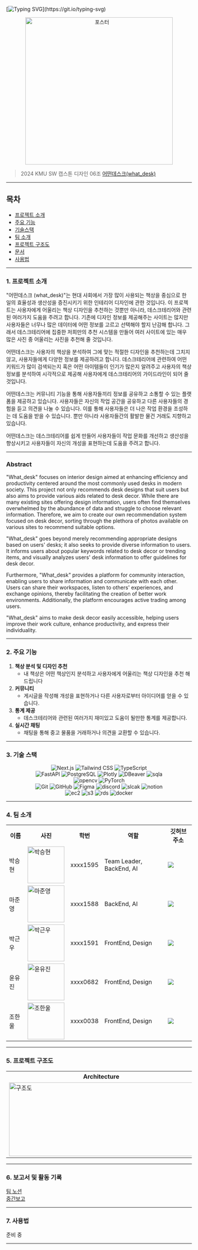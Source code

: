 [![Typing SVG](https://readme-typing-svg.demolab.com?font=Fira+Code&pause=1000&color=A16D07&random=false&width=435&lines=%EC%9D%B4+%EC%B1%85%EC%83%81+%EC%96%B4%EB%96%A4%EB%8D%B0%3F+++%EC%96%B4%EB%96%A4%EB%8D%B0%EC%8A%A4%ED%81%AC(what_desk))](https://git.io/typing-svg)

<div align="center">
  <img width="400" alt="포스터" src="https://github.com/kookmin-sw/capstone-2024-06/files/15373556/default.pdf">
</div>

> 2024 KMU SW 캡스톤 디자인 06조
> <a href="https://kookmin-sw.github.io/capstone-2024-06/">어떤데스크(what_desk)</a>


---

## 목차

- [ 프로젝트 소개](#-프로젝트-소개)
- [ 주요 기능](#-주요-기능)
- [ 기술스택](#-기술-스택)
- [ 팀 소개](#-팀-소개)
- [ 프로젝트 구조도](#-프로젝트-구조도)
- [ 문서](#-문서)
- [ 사용법](#-사용법)

---


### 1. 프로젝트 소개
"어떤데스크 (what_desk)"는 현대 사회에서 가장 많이 사용되는 책상을 중심으로 한 일의 효율성과 생산성을 증진시키기 위한 인테리어 디자인에 관한 것입니다. 이 프로젝트는 사용자에게 어울리는 책상 디자인을 추천하는 것뿐만 아니라, 데스크테리어와 관련된 여러가지 도움을 주려고 합니다. 기존에 디자인 정보를 제공해주는 사이트는 많지만 사용자들은 너무나 많은 데이터에 어떤 정보를 고르고 선택해야 할지 난감해 합니다. 그래서 데스크테리어에 집중한 저희만의 추천 시스템을 만들어 여러 사이트에 있는 매우 많은 사진 중 어울리는 사진을 추천해 줄 것입니다.


어떤데스크는 사용자의 책상을 분석하여 그에 맞는 적절한 디자인을 추천하는데 그치지 않고, 사용자들에게 다양한 정보를 제공하려고 합니다. 데스크테리어에 관련하여 어떤 키워드가 많이 검색되는지 혹은 어떤 아이템들이 인기가 많은지 알려주고 사용자의 책상 정보를 분석하여 시각적으로 제공해 사용자에게 데스크테리어의 가이드라인이 되어 줄 것입니다.

어떤데스크는 커뮤니티 기능을 통해 사용자들끼리 정보를 공유하고 소통할 수 있는 플랫폼을 제공하고 있습니다. 사용자들은 자신의 작업 공간을 공유하고 다른 사용자들의 경험을 듣고 의견을 나눌 수 있습니다. 이를 통해 사용자들은 더 나은 작업 환경을 조성하는 데 도움을 받을 수 있습니다. 뿐만 아니라 사용자들간의 활발한 물건 거래도 지향하고 있습니다.
 
어떤데스크는 데스크테리어를 쉽게 만들어 사용자들이 작업 문화를 개선하고 생산성을 향상시키고 사용자들이 자신의 개성을 표현하는데 도움을 주려고 합니다.

---

### Abstract

"What_desk" focuses on interior design aimed at enhancing efficiency and productivity centered around the most commonly used desks in modern society. This project not only recommends desk designs that suit users but also aims to provide various aids related to desk decor. While there are many existing sites offering design information, users often find themselves overwhelmed by the abundance of data and struggle to choose relevant information. Therefore, we aim to create our own recommendation system focused on desk decor, sorting through the plethora of photos available on various sites to recommend suitable options.

"What_desk" goes beyond merely recommending appropriate designs based on users' desks; it also seeks to provide diverse information to users. It informs users about popular keywords related to desk decor or trending items, and visually analyzes users' desk information to offer guidelines for desk decor.

Furthermore, "What_desk" provides a platform for community interaction, enabling users to share information and communicate with each other. Users can share their workspaces, listen to others' experiences, and exchange opinions, thereby facilitating the creation of better work environments. Additionally, the platform encourages active trading among users.

"What_desk" aims to make desk decor easily accessible, helping users improve their work culture, enhance productivity, and express their individuality.

---

### 2. 주요 기능

  1. **책상 분석 및 디자인 추천**
      - 내 책상은 어떤 책상인지 분석하고 사용자에게 어울리는 책상 디자인을 추천 해드립니다
  2. **커뮤니티**
      - 게시글을 작성해 개성을 표현하거나 다른 사용자로부터 아이디어를 얻을 수 있습니다.
  3. **통계 제공**
      - 데스크테리어와 관련된 여러가지 재미있고 도움이 될만한 통계를 제공합니다.
  4. **실시간 채팅**
      - 채팅을 통해 중고 물품을 거래하거나 의견을 교환할 수 있습니다.

----

### 3. 기술 스택

<div align="center"> 
    <img src="https://img.shields.io/badge/Next.JS-000000?style=for-the-badge&logo=next.js&logoColor=white" alt="Next.js">
    <img src="https://img.shields.io/badge/Tailwindcss-06B6D4?style=for-the-badge&logo=Tailwindcss&logoColor=white" alt="Tailwind CSS">
    <img src="https://img.shields.io/badge/typescript-3178c6?style=for-the-badge&logo=TypeScript&logoColor=white" alt="TypeScript"><br>
    <img src="https://img.shields.io/badge/fastapi-009688?style=for-the-badge&logo=fastapi&logoColor=white" alt="FastAPI">
    <img src="https://img.shields.io/badge/postgresql-4169e1?style=for-the-badge&logo=postgresql&logoColor=white" alt="PostgreSQL">
    <img src="https://img.shields.io/badge/plotly-3f4f75?style=for-the-badge&logo=plotly&logoColor=white" alt="Plotly">
    <img src="https://img.shields.io/badge/dbeaver-382923?style=for-the-badge&logo=dbeaver&logoColor=white" alt="DBeaver">
    <img src="https://img.shields.io/badge/sqlalchemy-d71f00?style=for-the-badge&logo=sqlalchemy&logoColor=white" alt="sqla"><br>
    <img src="https://img.shields.io/badge/opencv-5C3EE8?style=for-the-badge&logo=opencv&logoColor=white" alt="opencv">
    <img src="https://img.shields.io/badge/pytorch-EE4C2C?style=for-the-badge&logo=pytorch&logoColor=white" alt="PyTorch"><br>
    <img src="https://img.shields.io/badge/git-F05032?style=for-the-badge&logo=git&logoColor=white" alt="Git">
    <img src="https://img.shields.io/badge/github-181717?style=for-the-badge&logo=GitHub&logoColor=white" alt="GitHub">
    <img src="https://img.shields.io/badge/Figma-f24e1e?style=for-the-badge&logo=Figma&logoColor=white" alt="Figma">
    <img src="https://img.shields.io/badge/Discord-5865f2?style=for-the-badge&logo=Discord&logoColor=white" alt="discord">
    <img src="https://img.shields.io/badge/Slack-4A154B?style=for-the-badge&logo=slack&logoColor=white" alt="slcak">
    <img src="https://img.shields.io/badge/notion-000000?style=for-the-badge&logo=Notion&logoColor=white" alt="notion"><br>
    <img src="https://img.shields.io/badge/AWS_RDS-527FFF?style=for-the-badge&logo=amazonRDS&logoColor=white" alt="ec2">
    <img src="https://img.shields.io/badge/AWS_S3-569A31?style=for-the-badge&logo=amazons3&logoColor=white" alt="s3">
    <img src="https://img.shields.io/badge/AWS_EC2-FF9900?style=for-the-badge&logo=amazonec2&logoColor=white" alt="rds">
    <img src="https://img.shields.io/badge/Docker-2496ED?style=for-the-badge&logo=Docker&logoColor=white" alt="docker">
</div>


---

### 4. 팀 소개

<table align="center">
  <tr>
    <th>이름</th>
    <th>사진</th>
    <th>학번</th>
    <th>역할</th>
    <th>깃허브 주소</th>
  </tr>
  <tr>
    <td>박승현</td>
    <td><img src="https://github.com/kookmin-sw/capstone-2024-06/assets/54922799/1eedf542-55f7-408e-9916-72a3457b0795" alt="박승현" width="100" height="100"></td>
    <td>xxxx1595</td>
    <td>Team Leader, BackEnd, AI</td>
    <td><a href="https://github.com/gustmdqkr321"><img src="https://img.shields.io/badge/github-181717?style=for-the-badge&logo=github&logoColor=white"></a></td>
  </tr>
  <tr>
    <td>마준영</td>
    <td><img src="https://github.com/kookmin-sw/capstone-2024-06/assets/54922799/0f98c7ab-bca7-4943-9ddf-661e7b2b0cf6" alt="마준영" width="100" height="100"></td>
    <td>xxxx1588</td>
    <td>BackEnd, AI</td>
    <td><a href="https://github.com/joonyoung1"><img src="https://img.shields.io/badge/github-181717?style=for-the-badge&logo=github&logoColor=white"></a></td>
  </tr>
  <tr>
    <td>박근우</td>
    <td><img src="https://github.com/kookmin-sw/capstone-2024-06/assets/54922799/3d87db83-46b0-4db3-a9f2-9687ffbee33e" alt="박근우" width="100" height="100"></td>
    <td>xxxx1591</td>
    <td>FrontEnd, Design</td>
    <td><a href="https://github.com/YouSungBlade"><img src="https://img.shields.io/badge/github-181717?style=for-the-badge&logo=github&logoColor=white"></a></td>
  </tr>
  <tr>
    <td>윤유진</td>
    <td><img src="https://github.com/kookmin-sw/capstone-2024-06/assets/54922799/75f50039-8ec4-4dd8-852c-5d28ab497e4f" alt="윤유진" width="100" height="100"></td>
    <td>xxxx0682</td>
    <td>FrontEnd, Design</td>
    <td><a href="https://github.com/yujin8731"><img src="https://img.shields.io/badge/github-181717?style=for-the-badge&logo=github&logoColor=white"></a></td>
  </tr>
  <tr>
    <td>조한울</td>
    <td><img src="https://github.com/kookmin-sw/capstone-2024-06/assets/54922799/70ef9add-f364-4f7e-9766-076bd1db979c" alt="조한울" width="100" height="100"></td>
    <td>xxxx0038</td>
    <td>FrontEnd, Design</td>
    <td><a href="https://github.com/3809271"><img src="https://img.shields.io/badge/github-181717?style=for-the-badge&logo=github&logoColor=white"></a></td>
  </tr>
</table>


---

### 5. 프로젝트 구조도

<table align="center">
    <tr>
        <th>Architecture</th>
        <th>Use Case</th>
        <th>ERD</th>
    </tr>
    <tr>
        <td><img src="https://github.com/kookmin-sw/capstone-2024-06/assets/54922799/f76c6b8a-09a3-40ae-90dc-dafba99d68d7" alt="구조도" width="500" height="200"></td>
        <td><img src="https://github.com/kookmin-sw/capstone-2024-06/assets/54922799/8fa9cce0-fea7-45b1-8583-d65f9b9b109f" alt="Use Case" width="500" height="200"></td>
        <td><img src="https://github.com/kookmin-sw/capstone-2024-06/assets/54922799/3cf9be4e-ff38-45be-b847-9ea32a2041f9" alt="ERD" width="500" height="200"></td>
    </tr>
</table>


---

### 6. 보고서 및 활동 기록

<a href="https://www.notion.so/e67d1212bdbc420fb42695f2800feaf3?pvs=4">팀 노션</a><br>
<a href="https://drive.google.com/drive/folders/1zog5XhqHQVDgI3lmMYcss9qFbO88FDZJ?usp=drive_link">중간보고</a>

---
### 7. 사용법

준비 중

---
